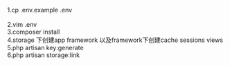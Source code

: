 1.cp .env.example .env <br/>  
2.vim .env<br/>
3.composer install<br/>
4.storage 下创建app framework 以及framework下创建cache sessions views<br/>
5.php artisan key:generate</br>
6.php artisan storage:link
